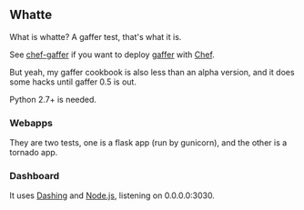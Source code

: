 ## Whatte

What is whatte? A gaffer test, that's what it is.

See [chef-gaffer](https://github.com/sharkerz/chef-gaffer) if you want to deploy [gaffer](http://gaffer.readthedocs.org/) with [Chef](http://www.opscode.com/chef/).

But yeah, my gaffer cookbook is also less than an alpha version, and it does some hacks until gaffer 0.5 is out.

Python 2.7+ is needed.

### Webapps

They are two tests, one is a flask app (run by gunicorn), and the other is a tornado app.

### Dashboard

It uses [Dashing](http://shopify.github.io/dashing/) and [Node.js](http://nodejs.org/), listening on 0.0.0.0:3030.
